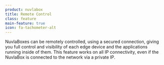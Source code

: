 ```yaml
---
product: nuvlabox
title: Remote Control
class: feature
main-feature: true
icon: fa-tachometer-alt
---
```


NuvlaBoxes can be remotely controlled, using a secured connection, giving you full control and visibility of each edge device and the applications running inside of them. This feature works on all IP connectivity, even if the NuvlaBox is connected to the network via a private IP.
